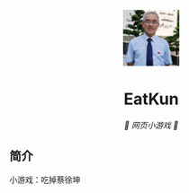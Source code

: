 <p align="center">
  <a href="https://xingye.me/game/eatkano"><img src="https://github.com/arcxingye/EatKano/blob/main/static/image/ClickBefore.png?raw=true" width="100" height="100" alt="EatKun"></a>
</p>
<div align="center">

# EatKun

_🦌 网页小游戏 🥛_

</div>


## 简介

小游戏：吃掉蔡徐坤
